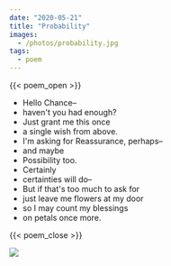 ```yaml
---
date: "2020-05-21"
title: "Probability"
images:
  - /photos/probability.jpg
tags:
  - poem
---
```

  
{{< poem_open >}}

* Hello Chance–
* haven't you had enough?
* Just grant me this once
* a single wish from above.
* I'm asking for Reassurance, perhaps–
* and maybe
* Possibility too.
* Certainly
* certainties will do–
* But if that's too much to ask for
* just leave me flowers at my door
* so I may count my blessings
* on petals once more.

{{< poem_close >}}

![](/photos/probability.jpg)
